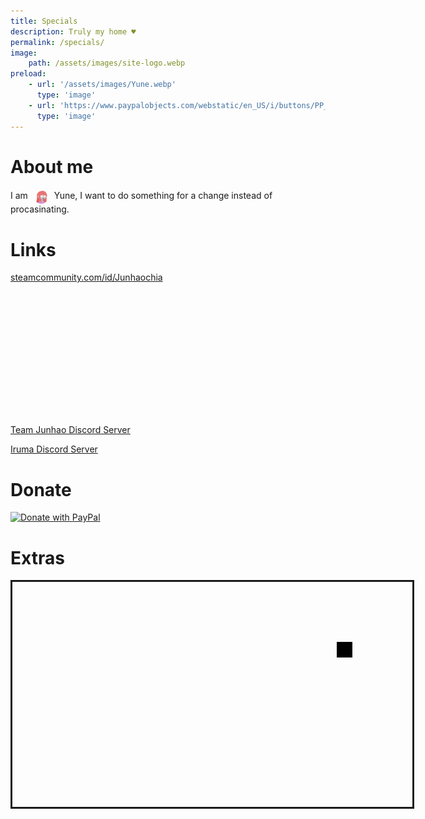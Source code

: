 ```yaml
---
title: Specials
description: Truly my home ♥
permalink: /specials/
image:
    path: /assets/images/site-logo.webp
preload:
    - url: '/assets/images/Yune.webp'
      type: 'image'
    - url: 'https://www.paypalobjects.com/webstatic/en_US/i/buttons/PP_logo_h_200x51.png'
      type: 'image'
---
```


# About me

<span>I am</span>
<img src="/assets/images/Yune.webp" alt="Profile Picture of Yune" width="24" height="24" style="border-radius: 50%;margin: 0 5px;vertical-align:middle;">
<span>Yune, I want to do something for a change instead of procasinating.</span>

# Links

<div>
  <div><a href="https://steamcommunity.com/id/Junhaochia">steamcommunity.com/id/Junhaochia</a></div>
  <iframe title="Steam Miniprofile of Yune" id="iframe-smp" loading="lazy" scrolling="no" width="328px" height="210px" style="border: 0px;"></iframe>
  <script id="steam-smp" type="application/javascript">
  {
    const rm_srcset = /srcset=".*"/g;
    const style = `@import url("https://community.akamai.steamstatic.com/public/shared/css/shared_global.css");
    /* Remove Borders */
    body {
      margin: 0;
    }
    /* Make avatar border looks better */
    .border_color_offline {
      border-color: transparent;
    }
    .border_color_online {
      border-color: transparent;
    }
    .border_color_in-game {
      border-color: transparent;
    }
    .border_color_golden {
      border-color: transparent;
    }`;
    // Custom Fetch (w retries)
    function wait(delay){
      return new Promise((resolve) => setTimeout(resolve, delay));
    }
    function fetchRetry(url, delay, tries, fetchOptions = {}) {
      function onError(err){
        const triesLeft = tries - 1;
        if (!triesLeft) {
          throw err;
        }
        return wait(delay).then(() => fetchRetry(url, delay, triesLeft, fetchOptions));
      }
      return fetch(url,fetchOptions).catch(onError);
    }
    // Get Steam Miniprofile
    const smp = document.getElementById('iframe-smp');
    fetchRetry('https://www.whateverorigin.org/get?url=https://steamcommunity.com/miniprofile/192010363', 300, 3)
    .then((res) => res.json()).then((res) => {
      window.addEventListener("message", function (e) { if (typeof(e.data) === "string") smp.height = e.data; });
      smp.srcdoc = (
            '<!DOCTYPE html><html lang="en-US"><head><style>' +
            style +
            '</style></head><body>' +
            res.contents.replace(rm_srcset, '').replace('_medium.jpg', '_full.jpg') +
            decodeURI("%3Cscript%3Eparent.postMessage(%60$%7Bdocument.body.scrollHeight%7Dpx%60,'*');%3C/script%3E%3C/body%3E%3C/html%3E")
        );
    }).catch((err) => {
      smp.srcdoc='<!DOCTYPE html><html lang="en-US"><body><p>Failed to load Steam Mini Profile in 3 attempts.</p></body></html>';
      console.log(err);
    });
}
</script>

</div>

[Team Junhao Discord Server](https://discord.gg/9QeEzAq)

[Iruma Discord Server](https://discord.gg/M79cK6g)

# Donate

[![Donate with PayPal](https://www.paypalobjects.com/webstatic/en_US/i/buttons/PP_logo_h_200x51.png 'Paypal Logo')](https://paypal.me/Junhaochia)

# Extras

<marquee
  direction="down"
  width="640"
  height="360"
  scrollamount="4"
  behavior="alternate"
  style="border:solid">
<marquee scrollamount="4" behavior="alternate"><div style="width: 25px;height: 25px;background: black;"/></marquee>
</marquee>
